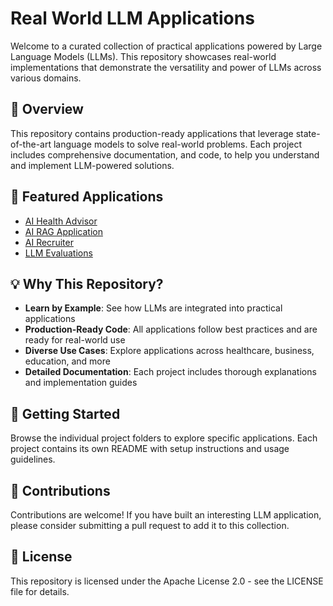 # Real World LLM Applications

Welcome to a curated collection of practical applications powered by Large Language Models (LLMs). This repository showcases real-world implementations that demonstrate the versatility and power of LLMs across various domains.

## 🌟 Overview

This repository contains production-ready applications that leverage state-of-the-art language models to solve real-world problems. Each project includes comprehensive documentation, and code, to help you understand and implement LLM-powered solutions.

## 🚀 Featured Applications

- [AI Health Advisor](/ai_health_advisor_agent/)
- [AI RAG Application](/ai_basic_rag/)
- [AI Recruiter](/ai_recruiter/)
- [LLM Evaluations](/evals/)

## 💡 Why This Repository?

- **Learn by Example**: See how LLMs are integrated into practical applications
- **Production-Ready Code**: All applications follow best practices and are ready for real-world use
- **Diverse Use Cases**: Explore applications across healthcare, business, education, and more
- **Detailed Documentation**: Each project includes thorough explanations and implementation guides

## 🔧 Getting Started

Browse the individual project folders to explore specific applications. Each project contains its own README with setup instructions and usage guidelines.

## 🤝 Contributions

Contributions are welcome! If you have built an interesting LLM application, please consider submitting a pull request to add it to this collection.

## 📝 License

This repository is licensed under the Apache License 2.0 - see the LICENSE file for details.